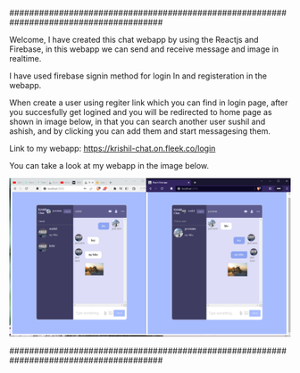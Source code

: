 #######################################################################################

Welcome,
I have created this chat webapp by using the Reactjs and Firebase, in this webapp we can send and receive message and image in realtime.

I have used firebase signin method for login In and registeration in the webapp.

When create a user using regiter link which you can find in login page, after you succesfully get logined and you will be redirected to home page as shown in image below, in that you can search another user sushil and ashish, and by clicking you can add them and start messagesing them.

Link to my webapp:
https://krishil-chat.on.fleek.co/login

You can take a look at my webapp in the image below.

![Screenshot](demo.png)

#######################################################################################
